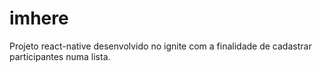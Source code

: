 # imhere
Projeto react-native desenvolvido no ignite com a finalidade de cadastrar participantes numa lista.


